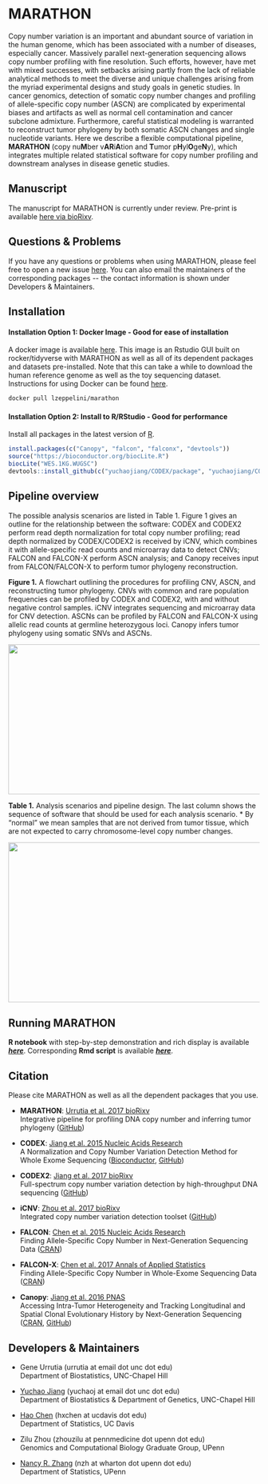 # MARATHON

Copy number variation is an important and abundant source of variation in the human genome, which has been associated with a number of diseases, especially cancer. Massively parallel next-generation sequencing allows copy number profiling with fine resolution. Such efforts, however, have met with mixed successes, with setbacks arising partly from the lack of reliable analytical methods to meet the diverse and unique challenges arising from the myriad experimental designs and study goals in genetic studies. In cancer genomics, detection of somatic copy number changes and profiling of allele-specific copy number (ASCN) are complicated by experimental biases and artifacts as well as normal cell contamination and cancer subclone admixture. Furthermore, careful statistical modeling is warranted to reconstruct tumor phylogeny by both somatic ASCN changes and single nucleotide variants. Here we describe a flexible computational pipeline, **MARATHON** (copy nu**M**ber v**AR**i**A**tion and **T**umor p**H**yl**O**ge**N**y), which integrates multiple related statistical software for copy number profiling and downstream analyses in disease genetic studies.

## Manuscript

The manuscript for MARATHON is currently under review. Pre-print is available [here via bioRixv](https://www.biorxiv.org/content/early/2018/01/05/195230).


## Questions & Problems

If you have any questions or problems when using MARATHON, please feel free to open a new issue [here](https://github.com/yuchaojiang/MARATHON/issues). You can also email the maintainers of the corresponding packages -- the contact information is shown under Developers & Maintainers.


## Installation

#### Installation Option 1: Docker Image - Good for ease of installation
A docker image is available [here](https://hub.docker.com/r/lzeppelini/marathon/).
This image is an Rstudio GUI built on rocker/tidyverse with MARATHON as well as all of its dependent packages and datasets pre-installed. Note that this can take a while to download the human reference genome as well as the toy sequencing dataset. Instructions for using Docker can be found [here](https://docs.docker.com/get-started/).

```bash
docker pull lzeppelini/marathon
```

#### Installation Option 2: Install to R/RStudio - Good for performance
Install all packages in the latest version of [R](https://www.r-project.org/).
```r
install.packages(c("Canopy", "falcon", "falconx", "devtools"))
source("https://bioconductor.org/biocLite.R")
biocLite("WES.1KG.WUGSC")
devtools::install_github(c("yuchaojiang/CODEX/package", "yuchaojiang/CODEX2/package", "zhouzilu/iCNV", "yuchaojiang/MARATHON/package"))
```

## Pipeline overview

The possible analysis scenarios are listed in Table 1. Figure 1 gives an outline for the relationship between the software: CODEX and CODEX2 perform read depth normalization for total copy number profiling; read depth normalized by CODEX/CODEX2 is received by iCNV, which combines it with allele-specific read counts and microarray data to detect CNVs; FALCON and FALCON-X perform ASCN analysis; and Canopy receives input from FALCON/FALCON-X to perform tumor phylogeny reconstruction.

**Figure 1.** A flowchart outlining the procedures for profiling CNV, ASCN, and reconstructing tumor phylogeny. CNVs with common and rare population frequencies can be profiled by CODEX and CODEX2, with and without negative control samples. iCNV integrates sequencing and microarray data for CNV detection. ASCNs can be profiled by FALCON and FALCON-X using allelic read counts at germline heterozygous loci. Canopy infers tumor phylogeny using somatic SNVs and ASCNs.

<p align="center">
  <img src='https://github.com/yuchaojiang/MARATHON/blob/master/figure/Figure1.jpg' width='600' height='300'>
</p>

**Table 1.** Analysis scenarios and pipeline design. The last column shows the sequence of software that should be used for each analysis scenario. * By “normal” we mean samples that are not derived from tumor tissue, which are not expected to carry chromosome-level copy number changes.

<p align="center">
  <img src='https://github.com/yuchaojiang/MARATHON/blob/master/figure/Table1.png' width='600' height='320'>
</p>


## Running MARATHON

**R notebook** with step-by-step demonstration and rich display is available [***here***](https://rawgit.com/yuchaojiang/MARATHON/master/notebook/MARATHON.html). Corresponding **Rmd script** is available [***here***](https://github.com/yuchaojiang/MARATHON/blob/master/notebook/MARATHON.Rmd).


## Citation

Please cite MARATHON as well as all the dependent packages that you use.

* **MARATHON**: [Urrutia et al. 2017 bioRixv](https://www.biorxiv.org/content/early/2018/01/05/195230)
  <br>
  Integrative pipeline for profiling DNA copy number and inferring tumor phylogeny ([GitHub](https://github.com/yuchaojiang/MARATHON))

* **CODEX**: [Jiang et al. 2015 Nucleic Acids Research](https://academic.oup.com/nar/article/43/6/e39/2453417/CODEX-a-normalization-and-copy-number-variation)
  <br>
  A Normalization and Copy Number Variation Detection Method for Whole Exome Sequencing
  ([Bioconductor](http://bioconductor.org/packages/CODEX/), [GitHub](https://github.com/yuchaojiang/CODEX))

* **CODEX2**: [Jiang et al. 2017 bioRixv](https://www.biorxiv.org/content/early/2017/10/30/211698)
  <br>
  Full-spectrum copy number variation detection by high-throughput DNA sequencing
  ([GitHub](https://github.com/yuchaojiang/CODEX2))

* **iCNV**: [Zhou et al. 2017 bioRixv](https://www.biorxiv.org/content/early/2017/09/01/172700)
  <br>
  Integrated copy number variation detection toolset
  ([GitHub](https://github.com/zhouzilu/iCNV))

* **FALCON**: [Chen et al. 2015 Nucleic Acids Research](https://academic.oup.com/nar/article/43/4/e23/2410993/Allele-specific-copy-number-profiling-by-next)
  <br>
  Finding Allele-Specific Copy Number in Next-Generation Sequencing Data
  ([CRAN](https://CRAN.R-project.org/package=falcon))

* **FALCON-X**: [Chen et al. 2017 Annals of Applied Statistics](https://projecteuclid.org/euclid.aoas/1500537739)
  <br>
  Finding Allele-Specific Copy Number in Whole-Exome Sequencing Data
  ([CRAN](https://CRAN.R-project.org/package=falconx))

* **Canopy**: [Jiang et al. 2016 PNAS](http://www.pnas.org/content/113/37/E5528.full)
  <br>
  Accessing Intra-Tumor Heterogeneity and Tracking Longitudinal and Spatial Clonal Evolutionary History by Next-Generation Sequencing
  ([CRAN](https://CRAN.R-project.org/package=Canopy), [GitHub](https://github.com/yuchaojiang/Canopy))

## Developers & Maintainers

* Gene Urrutia (urrutia at email dot unc dot edu)
  <br>
  Department of Biostatistics, UNC-Chapel Hill

* [Yuchao Jiang](http://sph.unc.edu/adv_profile/yuchao-jiang-phd/) (yuchaoj at email dot unc dot edu)
  <br>
  Department of Biostatistics & Department of Genetics, UNC-Chapel Hill

* [Hao Chen](https://anson.ucdavis.edu/~haochen/) (hxchen at ucdavis dot edu)
  <br>
  Department of Statistics, UC Davis

* Zilu Zhou (zhouzilu at pennmedicine dot upenn dot edu)
  <br>
  Genomics and Computational Biology Graduate Group, UPenn

* [Nancy R. Zhang](https://statistics.wharton.upenn.edu/profile/nzh/) (nzh at wharton dot upenn dot edu)
  <br>
  Department of Statistics, UPenn
